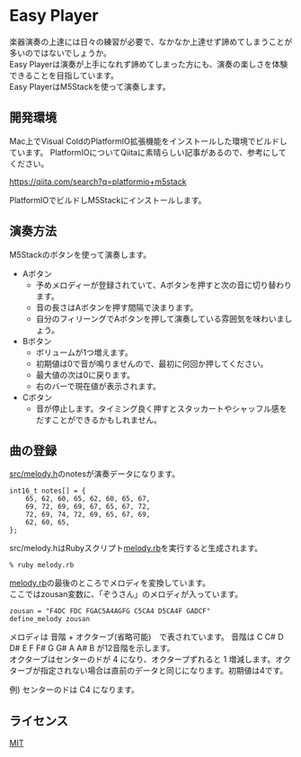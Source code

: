 # Easy Player

楽器演奏の上達には日々の練習が必要で、なかなか上達せず諦めてしまうことが多いのではないでしょうか。  
Easy Playerは演奏が上手になれず諦めてしまった方にも、演奏の楽しさを体験できることを目指しています。  
Easy PlayerはM5Stackを使って演奏します。  

## 開発環境

Mac上でVisual ColdのPlatformIO拡張機能をインストールした環境でビルドしています。
PlatformIOについてQiitaに素晴らしい記事があるので、参考にしてください。

https://qiita.com/search?q=platformio+m5stack

PlatformIOでビルドしM5Stackにインストールします。

## 演奏方法

M5Stackのボタンを使って演奏します。  

- Aボタン
    - 予めメロディーが登録されていて、Aボタンを押すと次の音に切り替わります。  
    - 音の長さはAボタンを押す間隔で決まります。  
    - 自分のフィリーングでAボタンを押して演奏している雰囲気を味わいましょう。  
- Bボタン
    - ボリュームが1つ増えます。
    - 初期値は0で音が鳴りませんので、最初に何回か押してください。
    - 最大値の次は0に戻ります。
    - 右のバーで現在値が表示されます。  
- Cボタン
    - 音が停止します。タイミング良く押すとスタッカートやシャッフル感をだすことができるかもしれません。  

## 曲の登録

[src/melody.h](src/melody.h)のnotesが演奏データになります。

```
int16_t notes[] = {
	65, 62, 60, 65, 62, 60, 65, 67,
	69, 72, 69, 69, 67, 65, 67, 72,
	72, 69, 74, 72, 69, 65, 67, 69,
	62, 60, 65,
};
```

src/melody.hはRubyスクリプト[melody.rb](melody.rb)を実行すると生成されます。

```
% ruby melody.rb
```

[melody.rb](melody.rb)の最後のところでメロディを変換しています。  
ここではzousan変数に、「ぞうさん」のメロディが入っています。  

```
zousan = "F4DC FDC FGAC5A4AGFG C5CA4 D5CA4F GADCF"
define_melody zousan
```

メロディは 音階 + オクターブ(省略可能)　で表されています。
音階は C C# D D# E F F# G G# A A# B が12音階を示します。  
オクターブはセンターのドが 4 になり、オクターブずれると 1 増減します。オクターブが指定されない場合は直前のデータと同じになります。初期値は4です。

例) センターのドは C4 になります。


## ライセンス

[MIT](LICENSE)